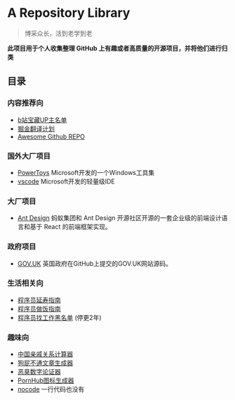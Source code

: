 # A Repository Library

> 博采众长，活到老学到老

**此项目用于个人收集整理 GitHub 上有趣或者高质量的开源项目，并将他们进行归类**

## 目录
### 内容推荐向
- [b站宝藏UP主名单](https://github.com/SyMind/awesome-bilibili)
- [掘金翻译计划](https://github.com/xitu/gold-miner)
- [Awesome Github REPO](https://github.com/Wechat-ggGitHub/Awesome-GitHub-Repo)
### 国外大厂项目
- [PowerToys](https://github.com/microsoft/PowerToys) Microsoft开发的一个Windows工具集
- [vscode](https://github.com/microsoft/vscode) Microsoft开发的轻量级IDE
### 大厂项目
- [Ant Design](https://github.com/ant-design/ant-design) 蚂蚁集团和 Ant Design 开源社区开源的一套企业级的前端设计语言和基于 React 的前端框架实现。
### 政府项目
- [GOV.UK](https://github.com/alphagov/govuk-frontend) 英国政府在GitHub上提交的GOV.UK网站源码。
### 生活相关向
- [程序员延寿指南](https://github.com/geekan/HowToLiveLonger)
- [程序员做饭指南](https://github.com/Anduin2017/HowToCook)
- [程序员找工作黑名单](https://github.com/shengxinjing/programmer-job-blacklist) (停更2年)
### 趣味向
- [中国亲戚关系计算器](https://github.com/mumuy/relationship)
- [狗屁不通文章生成器](https://github.com/menzi11/BullshitGenerator)
- [恶臭数字论证器](https://github.com/itorr/homo)
- [PornHub图标生成器](https://github.com/bestony/logoly)
- [nocode](https://github.com/kelseyhightower/nocode) 一行代码也没有
    
